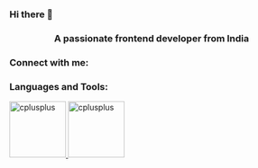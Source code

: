 ### Hi there 👋
<h3 align="center">A passionate frontend developer from India</h3>

<h3 align="left">Connect with me:</h3>
<p align="left">
</p>

<h3 align="left">Languages and Tools:</h3>
<p align="left"> <a href="https://www.cprogramming.com/" target="_blank" rel="noreferrer"> <img src="https://github.com/lord-cyclone100/lord-cyclone100/blob/main/bootstrap.gif" alt="cplusplus" width="100" height="100"/>  </a> <a href="https://www.w3schools.com/cpp/" target="_blank" rel="noreferrer"> <img src="https://github.com/lord-cyclone100/lord-cyclone100/blob/main/bootstrap.gif" alt="cplusplus" width="100" height="100"/> </a> </p>
